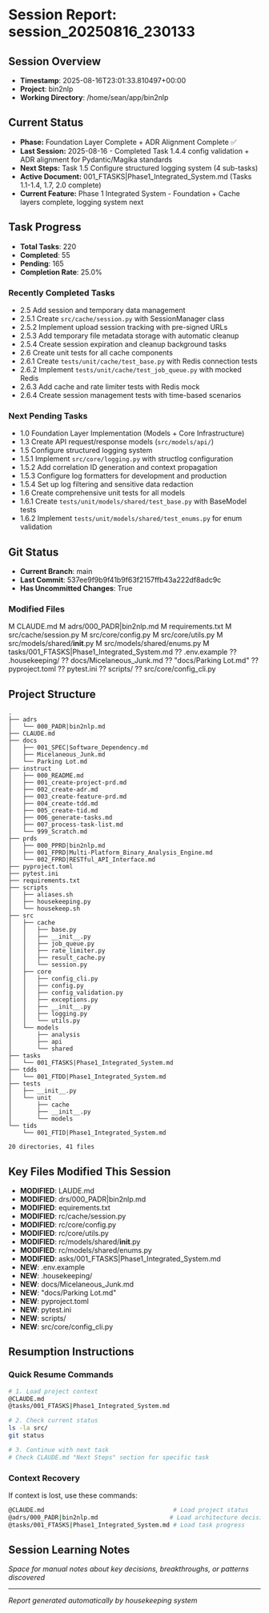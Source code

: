 # Session Report: session_20250816_230133

## Session Overview
- **Timestamp**: 2025-08-16T23:01:33.810497+00:00
- **Project**: bin2nlp
- **Working Directory**: /home/sean/app/bin2nlp

## Current Status
- **Phase:** Foundation Layer Complete + ADR Alignment Complete ✅
- **Last Session:** 2025-08-16 - Completed Task 1.4.4 config validation + ADR alignment for Pydantic/Magika standards
- **Next Steps:** Task 1.5 Configure structured logging system (4 sub-tasks)
- **Active Document:** 001_FTASKS|Phase1_Integrated_System.md (Tasks 1.1-1.4, 1.7, 2.0 complete)
- **Current Feature:** Phase 1 Integrated System - Foundation + Cache layers complete, logging system next


## Task Progress
- **Total Tasks**: 220
- **Completed**: 55
- **Pending**: 165
- **Completion Rate**: 25.0%

### Recently Completed Tasks
- 2.5 Add session and temporary data management
- 2.5.1 Create `src/cache/session.py` with SessionManager class
- 2.5.2 Implement upload session tracking with pre-signed URLs
- 2.5.3 Add temporary file metadata storage with automatic cleanup
- 2.5.4 Create session expiration and cleanup background tasks
- 2.6 Create unit tests for all cache components
- 2.6.1 Create `tests/unit/cache/test_base.py` with Redis connection tests
- 2.6.2 Implement `tests/unit/cache/test_job_queue.py` with mocked Redis
- 2.6.3 Add cache and rate limiter tests with Redis mock
- 2.6.4 Create session management tests with time-based scenarios

### Next Pending Tasks
- 1.0 Foundation Layer Implementation (Models + Core Infrastructure)
- 1.3 Create API request/response models (`src/models/api/`)
- 1.5 Configure structured logging system
- 1.5.1 Implement `src/core/logging.py` with structlog configuration
- 1.5.2 Add correlation ID generation and context propagation
- 1.5.3 Configure log formatters for development and production
- 1.5.4 Set up log filtering and sensitive data redaction
- 1.6 Create comprehensive unit tests for all models
- 1.6.1 Create `tests/unit/models/shared/test_base.py` with BaseModel tests
- 1.6.2 Implement `tests/unit/models/shared/test_enums.py` for enum validation

## Git Status
- **Current Branch**: main
- **Last Commit**: 537ee9f9b9f41b9f63f2157ffb43a222df8adc9c
- **Has Uncommitted Changes**: True

### Modified Files
M CLAUDE.md
M adrs/000_PADR|bin2nlp.md
M requirements.txt
M src/cache/session.py
M src/core/config.py
M src/core/utils.py
M src/models/shared/__init__.py
M src/models/shared/enums.py
M tasks/001_FTASKS|Phase1_Integrated_System.md
?? .env.example
?? .housekeeping/
?? docs/Micelaneous_Junk.md
?? "docs/Parking Lot.md"
?? pyproject.toml
?? pytest.ini
?? scripts/
?? src/core/config_cli.py

## Project Structure
```
.
├── adrs
│   └── 000_PADR|bin2nlp.md
├── CLAUDE.md
├── docs
│   ├── 001_SPEC|Software_Dependency.md
│   ├── Micelaneous_Junk.md
│   └── Parking Lot.md
├── instruct
│   ├── 000_README.md
│   ├── 001_create-project-prd.md
│   ├── 002_create-adr.md
│   ├── 003_create-feature-prd.md
│   ├── 004_create-tdd.md
│   ├── 005_create-tid.md
│   ├── 006_generate-tasks.md
│   ├── 007_process-task-list.md
│   └── 999_Scratch.md
├── prds
│   ├── 000_PPRD|bin2nlp.md
│   ├── 001_FPRD|Multi-Platform_Binary_Analysis_Engine.md
│   └── 002_FPRD|RESTful_API_Interface.md
├── pyproject.toml
├── pytest.ini
├── requirements.txt
├── scripts
│   ├── aliases.sh
│   ├── housekeeping.py
│   └── housekeep.sh
├── src
│   ├── cache
│   │   ├── base.py
│   │   ├── __init__.py
│   │   ├── job_queue.py
│   │   ├── rate_limiter.py
│   │   ├── result_cache.py
│   │   └── session.py
│   ├── core
│   │   ├── config_cli.py
│   │   ├── config.py
│   │   ├── config_validation.py
│   │   ├── exceptions.py
│   │   ├── __init__.py
│   │   ├── logging.py
│   │   └── utils.py
│   └── models
│       ├── analysis
│       ├── api
│       └── shared
├── tasks
│   └── 001_FTASKS|Phase1_Integrated_System.md
├── tdds
│   └── 001_FTDD|Phase1_Integrated_System.md
├── tests
│   ├── __init__.py
│   └── unit
│       ├── cache
│       ├── __init__.py
│       └── models
└── tids
    └── 001_FTID|Phase1_Integrated_System.md

20 directories, 41 files

```

## Key Files Modified This Session
- **MODIFIED**: LAUDE.md
- **MODIFIED**: drs/000_PADR|bin2nlp.md
- **MODIFIED**: equirements.txt
- **MODIFIED**: rc/cache/session.py
- **MODIFIED**: rc/core/config.py
- **MODIFIED**: rc/core/utils.py
- **MODIFIED**: rc/models/shared/__init__.py
- **MODIFIED**: rc/models/shared/enums.py
- **MODIFIED**: asks/001_FTASKS|Phase1_Integrated_System.md
- **NEW**: .env.example
- **NEW**: .housekeeping/
- **NEW**: docs/Micelaneous_Junk.md
- **NEW**: "docs/Parking Lot.md"
- **NEW**: pyproject.toml
- **NEW**: pytest.ini
- **NEW**: scripts/
- **NEW**: src/core/config_cli.py

## Resumption Instructions

### Quick Resume Commands
```bash
# 1. Load project context
@CLAUDE.md
@tasks/001_FTASKS|Phase1_Integrated_System.md

# 2. Check current status
ls -la src/
git status

# 3. Continue with next task
# Check CLAUDE.md "Next Steps" section for specific task
```

### Context Recovery
If context is lost, use these commands:
```bash
@CLAUDE.md                                    # Load project status
@adrs/000_PADR|bin2nlp.md                    # Load architecture decisions
@tasks/001_FTASKS|Phase1_Integrated_System.md # Load task progress
```

## Session Learning Notes
*Space for manual notes about key decisions, breakthroughs, or patterns discovered*

---
*Report generated automatically by housekeeping system*
